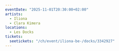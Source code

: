 ```yaml
---
eventDate: "2025-11-01T20:30:00+02:00"
artists:
  - Iliona
  - Clara Kimera
locations:
  - Les Docks
tickets:
  seetickets: "/ch/event/iliona-be-/docks/3342927"
---
```

